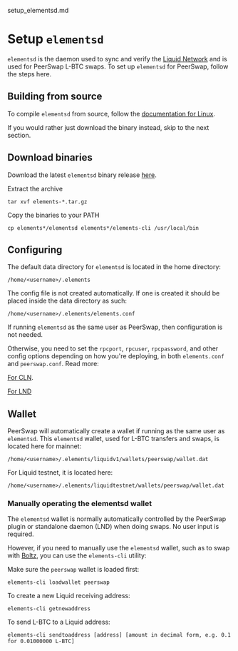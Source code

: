 setup_elementsd.md

# Setup `elementsd`

`elementsd` is the daemon used to sync and verify the [Liquid Network](https://docs.liquid.net/docs) and is used for PeerSwap L-BTC swaps. To set up `elementsd` for PeerSwap, follow the steps here. 


## Building from source

To compile `elementsd` from source, follow the [documentation for Linux](https://github.com/ElementsProject/elements/blob/master/doc/build-unix.md).

If you would rather just download the binary instead, skip to the next section.


## Download binaries

Download the latest `elementsd` binary release [here](https://github.com/ElementsProject/elements/releases). 

Extract the archive

`tar xvf elements-*.tar.gz`

Copy the binaries to your PATH

`cp elements*/elementsd elements*/elements-cli /usr/local/bin`


## Configuring

The default data directory for `elementsd` is located in the home directory:

`/home/<username>/.elements`

The config file is not created automatically. If one is created it should be placed inside the data directory as such:

`/home/<username>/.elements/elements.conf`

If running `elementsd` as the same user as PeerSwap, then configuration is not needed.

Otherwise, you need to set the `rpcport`, `rpcuser`, `rpcpassword`, and other config options depending on how you're deploying, in both `elements.conf` and `peerswap.conf`. Read more:

 [For CLN](https://github.com/ElementsProject/peerswap/blob/master/docs/setup_cln.md#config-file).
 
 [For LND](https://github.com/ElementsProject/peerswap/blob/master/docs/setup_lnd.md#config-file)
 

## Wallet

PeerSwap will automatically create a wallet if running as the same user as `elementsd`. 
This `elementsd` wallet, used for L-BTC transfers and swaps, is located here for mainnet:

`/home/<username>/.elements/liquidv1/wallets/peerswap/wallet.dat`

For Liquid testnet, it is located here:

`/home/<username>/.elements/liquidtestnet/wallets/peerswap/wallet.dat`


### Manually operating the elementsd wallet

The `elementsd` wallet is normally automatically controlled by the PeerSwap plugin or standalone daemon (LND) when doing swaps. No user input is required. 

However, if you need to manually use the `elementsd` wallet, such as to swap with [Boltz](https://liquid.boltz.exchange/), you can use the `elements-cli` utility:


Make sure the `peerswap` wallet is loaded first:

`elements-cli loadwallet peerswap`

To create a new Liquid receiving address:

`elements-cli getnewaddress`

To send L-BTC to a Liquid address:

`elements-cli sendtoaddress [address] [amount in decimal form, e.g. 0.1 for 0.01000000 L-BTC]`

